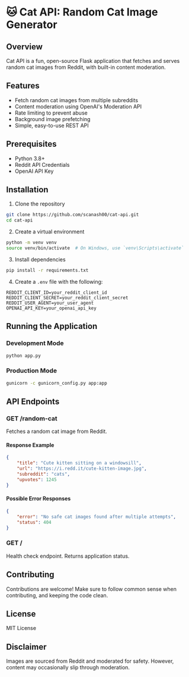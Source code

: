 # 🐱 Cat API: Random Cat Image Generator

## Overview
Cat API is a fun, open-source Flask application that fetches and serves random cat images from Reddit, with built-in content moderation.

## Features
- Fetch random cat images from multiple subreddits
- Content moderation using OpenAI's Moderation API
- Rate limiting to prevent abuse
- Background image prefetching
- Simple, easy-to-use REST API

## Prerequisites
- Python 3.8+
- Reddit API Credentials
- OpenAI API Key

## Installation

1. Clone the repository
```bash
git clone https://github.com/scanash00/cat-api.git
cd cat-api
```

2. Create a virtual environment
```bash
python -m venv venv
source venv/bin/activate  # On Windows, use `venv\Scripts\activate`
```

3. Install dependencies
```bash
pip install -r requirements.txt
```

4. Create a `.env` file with the following:
```
REDDIT_CLIENT_ID=your_reddit_client_id
REDDIT_CLIENT_SECRET=your_reddit_client_secret
REDDIT_USER_AGENT=your_user_agent
OPENAI_API_KEY=your_openai_api_key
```

## Running the Application

### Development Mode
```bash
python app.py
```

### Production Mode
```bash
gunicorn -c gunicorn_config.py app:app
```

## API Endpoints

### GET /random-cat
Fetches a random cat image from Reddit.

#### Response Example
```json
{
    "title": "Cute kitten sitting on a windowsill",
    "url": "https://i.redd.it/cute-kitten-image.jpg",
    "subreddit": "cats",
    "upvotes": 1245
}
```

#### Possible Error Responses
```json
{
    "error": "No safe cat images found after multiple attempts",
    "status": 404
}
```

### GET /
Health check endpoint. Returns application status.


## Contributing
Contributions are welcome! Make sure to follow common sense when contributing, and keeping the code clean.

## License
MIT License

## Disclaimer
Images are sourced from Reddit and moderated for safety. However, content may occasionally slip through moderation.
